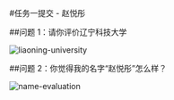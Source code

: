 #任务一提交 - 赵悦彤

##问题 1：请你评价辽宁科技大学

![liaoning-university](C:\Users\华硕\2024-Task1-zhaoyuetong\images\liaoning-university.png)

##问题 2：你觉得我的名字“赵悦彤”怎么样？

![name-evaluation](C:\Users\华硕\2024-Task1-zhaoyuetong\images\name-evaluation.png)
